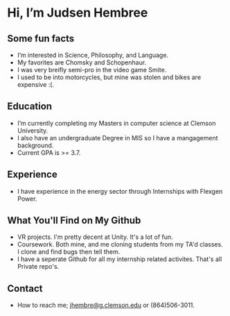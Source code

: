 # Hi, I’m Judsen Hembree
## Some fun facts
- I’m interested in Science, Philosophy, and Language.
- My favorites are Chomsky and Schopenhaur.
- I was very breifly semi-pro in the video game Smite.
- I used to be into motorcycles, but mine was stolen and bikes are expensive :(. 
## Education
- I’m currently completing my Masters in computer science at Clemson University.
- I also have an undergraduate Degree in MIS so I have a mangagement background. 
- Current GPA is >= 3.7. 
## Experience
- I have experience in the energy sector through Internships with Flexgen Power. 
## What You'll Find on My Github
- VR projects. I'm pretty decent at Unity. It's a lot of fun.
- Coursework. Both mine, and me cloning students from my TA'd classes. I clone and find bugs then tell them.  
- I have a seperate Github for all my internship related activites. That's all Private repo's. 
## Contact
- How to reach me; jhembre@g.clemson.edu or (864)506-3011.
